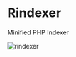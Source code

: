 # Rindexer
Minified PHP Indexer

![rindexer](https://user-images.githubusercontent.com/28727157/236803360-5f6fa181-1bd0-4ae4-b50c-6de434c1a0bf.gif)
